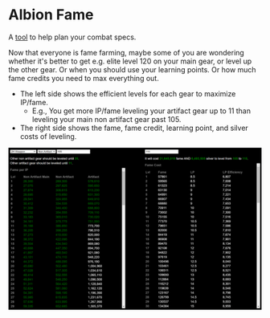 # Albion Fame

A [tool](https://mahhov.github.io/albion-fame/) to help plan your combat specs.

Now that everyone is fame farming, maybe some of you are wondering whether it's better to get e.g. elite level 120 on your main gear, or level up the other gear. Or when you should use your learning points. Or how much fame credits you need to max everything out.

- The left side shows the efficient levels for each gear to maximize IP/fame.
    - E.g., You get more IP/fame leveling your artifact gear up to 11 than leveling your main non artifact gear past 105.
- The right side shows the fame, fame credit, learning point, and silver costs of leveling.

![screenshot](screenshot.png)
